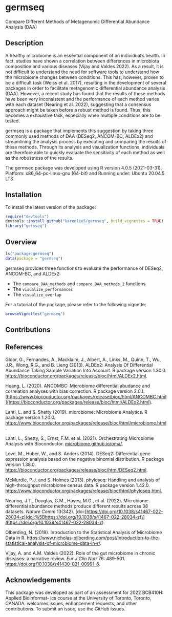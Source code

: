 
<!-- README.md is generated from README.Rmd. Please edit that file -->

# germseq

<!-- badges: start -->

<!-- badges: end -->

Compare Different Methods of Metagenomic Differential Abundance Analysis
(DAA)

## Description

A healthy microbiome is an essential component of an individual’s
health. In fact, studies have shown a correlation between differences in
microbiota composition and various diseases (Vijay and Valdes 2022). As
a result, it is not difficult to understand the need for software tools
to understand how the microbiome changes between conditions. This has,
however, proven to be a difficult task (Weiss et al. 2017), resulting in
the development of several packages in order to facilitate metagenomic
differential abundance analysis (DAA). However, a recent study has found
that the results of these methods have been very inconsistent and the
performance of each method varies with each dataset (Nearing et
al. 2022), suggesting that a consensus approach might be taken before a
robust method is found. Thus, this becomes a exhaustive task, especially
when multiple conditions are to be tested.

germseq is a package that implements this suggestion by taking three
commonly used methods of DAA (DESeq2, ANCOM-BC, ALDEx2) and streamlining
the analysis process by executing and comparing the results of these
methods. Through its analysis and visualization functions, individuals
are therefore able to quickly evaluate the sensitivity of each method as
well as the robustness of the results.

The germseq package was developed using R version 4.0.5 (2021-03-31),
Platform: x86\_64-pc-linux-gnu (64-bit) and Running under: Ubuntu
20.04.5 LTS.

## Installation

To install the latest version of the package:

``` r
require("devtools")
devtools::install_github("karenliu5/germseq", build_vignettes = TRUE)
library("germseq")
```

## Overview

``` r
ls("package:germseq")
data(package = "germseq")
```

germseq provides three functions to evaluate the performance of DESeq2,
ANCOM-BC, and ALDEx2:

  - The `compare_DAA_methods` and `compare_DAA_methods_2` functions
  - The `visualize_performances`
  - The `visualize_overlap`

For a tutorial of the package, please refer to the following vignette:

``` r
browseVignettes("germseq")
```

## Contributions

## References

Gloor, G., Fernandes, A., Macklaim, J., Albert, A., Links, M., Quinn,
T., Wu, J.R., Wong, R.G., and B. Lieng (2013). ALDEx2: Analysis Of
Differential Abundance Taking Sample Variation Into Account. R package
version 1.30.0.
<https://bioconductor.org/packages/release/bioc/html/ALDEx2.html>.

Huang, L. (2020). ANCOMBC: Microbiome differential abudance and
correlation analyses with bias correction. R package version 2.0.1.
[https://www.bioconductor.org/packages/release/bioc/html/ANCOMBC.html](https://bioconductor.org/packages/release/bioc/html/ALDEx2.html).

Lahti, L. and S. Shetty (2019). microbiome: Microbiome Analytics. R
package version 1.20.0.
<https://www.bioconductor.org/packages/release/bioc/html/microbiome.html>.

Lahti, L., Shetty, S., Ernst, F.M. et al. (2021). Orchestrating
Microbiome Analysis with Bioconductor.
[microbiome.github.io/oma/](microbiome.github.io/oma/).

Love, M., Huber, W., and S. Anders (2014). DESeq2: Differential gene
expression analysis based on the negative binomial distribution. R
package version 1.38.0.
<https://bioconductor.org/packages/release/bioc/html/DESeq2.html>.

McMurdle, P.J. and S. Holmes (2013). phyloseq: Handling and analysis of
high-throughput microbiome census data. R package version 1.42.0.
<https://www.bioconductor.org/packages/release/bioc/html/phyloseq.html>.

Nearing, J.T., Douglas, G.M., Hayes, M.G., et al. (2022). Microbiome
differential abundance methods produce different results across 38
datasets. *Nature Comm* 13(342).
[doi:\[https://doi.org/10.1038/s41467-022-28034-z](doi:%5Bhttps://doi.org/10.1038/s41467-022-28034-z)\](<https://doi.org/10.1038/s41467-022-28034-z>).

Olberding, N. (2019). Introduction to the Statistical Analysis of
Microbiome Data in R.
<https://www.nicholas-ollberding.com/post/introduction-to-the-statistical-analysis-of-microbiome-data-in-r/>.

Vijay, A. and A.M. Valdes (2022). Role of the gut microbiome in chronic
diseases: a narrative review. *Eur J Clin Nutr* 76: 489-501.
<https://doi.org/10.1038/s41430-021-00991-6>.

## Acknowledgements

This package was developed as part of an assessment for 2022 BCB410H:
Applied Bioinformat- ics course at the University of Toronto, Toronto,
CANADA. <PackageName> welcomes issues, enhancement requests, and other
contributions. To submit an issue, use the GitHub issues.
